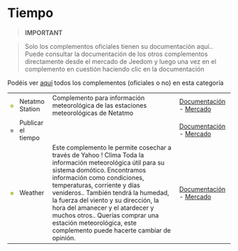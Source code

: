 
# Tiempo


>**IMPORTANT**

>Solo los complementos oficiales tienen su documentación aquí.. Puede consultar la documentación de los otros complementos directamente desde el mercado de Jeedom y luego una vez en el complemento en cuestión haciendo clic en la documentación


Podéis ver [aquí](https://market.jeedom.com/index.php?v=d&p=market&type=plugin&categorie=weather) todos los complementos (oficiales o no) en esta categoría

| | | | |
|--- | --- | --- | ---|
|<img src="netatmoWeather/netatmoWeather_icon.png" class="pluginLogo" width="100" />|Netatmo Station|Complemento para información meteorológica de las estaciones meteorológicas de Netatmo|[Documentación](netatmoWeather/index.md) - [Mercado](https://market.jeedom.com/index.php?v=d&p=market_display&id=133)|
|<img src="publiemeteo/publiemeteo_icon.png" class="pluginLogo" width="100" />|Publicar el tiempo||[Documentación](publiemeteo/index.md) - [Mercado](https://market.jeedom.com/index.php?v=d&p=market_display&id=2318)|
|<img src="weather/weather_icon.png" class="pluginLogo" width="100" />|Weather|Este complemento le permite cosechar a través de Yahoo ! Clima Toda la información meteorológica útil para su sistema domótico. Encontramos información como condiciones, temperaturas, corriente y días venideros.. También tendrá la humedad, la fuerza del viento y su dirección, la hora del amanecer y el atardecer y muchos otros.. Querías comprar una estación meteorológica, este complemento puede hacerte cambiar de opinión.|[Documentación](weather/index.md) - [Mercado](https://market.jeedom.com/index.php?v=d&p=market_display&id=7)|
